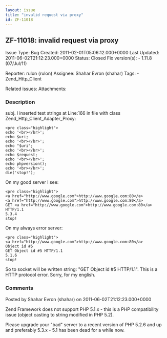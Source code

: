 ```yaml
---
layout: issue
title: "invalid request via proxy"
id: ZF-11018
---
```


ZF-11018: invalid request via proxy
-----------------------------------

 Issue Type: Bug Created: 2011-02-01T05:06:12.000+0000 Last Updated: 2011-06-02T21:12:23.000+0000 Status: Closed Fix version(s): - 1.11.8 (07/Jul/11)
 
 Reporter:  rulon (rulon)  Assignee:  Shahar Evron (shahar)  Tags: - Zend\_Http\_Client
 
 Related issues: 
 Attachments: 
### Description

subj. I inserted test strings at Line:166 in file with class Zend\_Http\_Client\_Adapter\_Proxy:

 
    <pre class="highlight">
    echo '<br></br>';
    echo $uri;
    echo '<br></br>';
    echo "$uri";
    echo '<br></br>';
    echo $request;
    echo '<br></br>';
    echo phpversion();
    echo '<br></br>';
    die('stop!');


On my good server I see:

 
    <pre class="highlight">
    <a href="http://www.google.com">http://www.google.com:80</a>
    <a href="http://www.google.com">http://www.google.com:80</a>
    GET <a href="http://www.google.com">http://www.google.com:80</a> HTTP/1.1
    5.3.4
    stop!


On my always error server:

 
    <pre class="highlight">
    <a href="http://www.google.com">http://www.google.com:80</a>
    Object id #5
    GET Object id #5 HTTP/1.1
    5.1.6
    stop!


So to socket will be written string: "GET Object id #5 HTTP/1.1". This is a HTTP protocol error. Sorry, for my english.

 

 

### Comments

Posted by Shahar Evron (shahar) on 2011-06-02T21:12:23.000+0000

Zend Framework does not support PHP 5.1.x - this is a PHP compatibility issue (object casting to string modified in PHP 5.2).

Please upgrade your "bad" server to a recent version of PHP 5.2.6 and up and preferably 5.3.x - 5.1 has been dead for a while now.

 

 